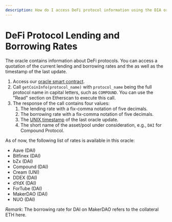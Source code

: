 ```yaml
---
description: How do I access DeFi protocol information using the DIA oracle system?
---
```


# DeFi Protocol Lending and Borrowing Rates

The oracle contains information about DeFi protocols. You can access a quotation of the current lending and borrowing rates and the  as well as the timestamp of the last update.

1.  Access our [oracle smart contract](deployed-contracts.md).
2. Call `getCoinInfo(protocol_name)` with `protocol_name` being the full protocol name in capital letters, such as `COMPOUND`. You can use the "Read" section on Etherscan to execute this call.
3. The response of the call contains four values:
   1. The lending rate with a fix-comma notation of five decimals.
   2. The borrowing rate with a fix-comma notation of five decimals.
   3. The [UNIX timestamp](https://www.unixtimestamp.com/) of the last oracle update.
   4. The short name of the asset/pool under consideration, e.g., `DAI` for Compound Protocol.

As of now, the following list of rates is available in this oracle:

* Aave \(DAI\)
* Bitfinex \(DAI\)
* bZx \(DAI\)
* Compound \(DAI\)
* Cream \(UNI\)
* DDEX \(DAI\) 
* dYdX \(DAI\) 
* ForTube \(DAI\)
* MakerDAO \(DAI\)
* NUO \(DAI\)

_Remark_: The borrowing rate for DAI on MakerDAO refers to the collateral ETH here.

